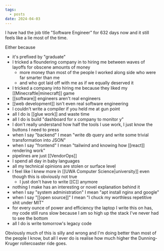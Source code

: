 ```yaml
---
tags:
  - posts
date: 2024-04-03
---
```

I have had the job title "Software Engineer" for 632 days now and it still feels like a lie most of the time.  

Either because

- it's prefixed by "graduate"
- I tricked a floundering company in to hiring me between waves of layoffs for obscene amounts of money
	- more money than most of the people I worked along side who were far smarter than me
	- and who got laid off with me as if we equally deserved it
- I tricked a company into hiring me because they liked my [[Minecraftle|minecraft]] game
- [[software]] engineers aren't real engineers
- [[web development]] isn't even real software engineering
- I couldn't write a compiler if you held me at gun point
- all I do is [[glue work]] and waste time
- all I do is build "dashboard for x company to monitor y"
- I don't really understand how half the tools I use work, I just know the buttons I need to press
- when I say "backend" I mean "write db query and write some trivial transformation into JSON"
- when I say "frontend" I mean "tailwind and knowing how [[react]] rendering work"
- pipelines are just [[VendorOps]]
- I spend all day in baby languages
- all my technical opinions are stolen or surface level
- I feel like I knew more in [[UWA Computer Science|university]] even though this is obviously not true
	- I just don't have to write [[C]] anymore
- nothing I make has an interesting or novel explanation behind it
- when I say "system administration" I mean "apt install nginx and google"
- when I say "[[open source]]" I mean "I chuck my worthless repetitive shit under MIT"
- for every ounce of power and efficiency the laptop I write this on has, my code still runs slow because I am so high up the stack I've never had to see the bottom
- all I do is write tomorrow's legacy code

Obviously much of this is silly and wrong and I'm doing better than most of the people I know, but all I ever do is realise how much higher the Dunning-Kruger rollercoaster ride goes.